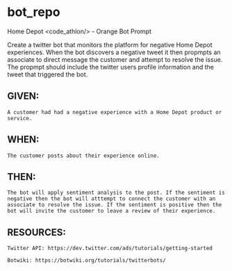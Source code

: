 # bot_repo
Home Depot &lt;code_athlon/>  - Orange Bot Prompt

Create a twitter bot that monitors the platform for negative Home Depot experiences. When the bot discovers a negative tweet it then propmpts an associate to direct message the customer and attempt to resolve the issue. The propmpt should include the twitter users profile information and the tweet that triggered the bot.

## GIVEN: 
	A customer had had a negative experience with a Home Depot product or service.

## WHEN: 
	The customer posts about their experience online.

## THEN: 
	The bot will apply sentiment analysis to the post. If the sentiment is negative then the bot will atttempt to connect the customer with an associate to resolve the issue. If the sentiment is positive then the bot will invite the customer to leave a review of their experience.

## RESOURCES:

	Twitter API: https://dev.twitter.com/ads/tutorials/getting-started

	Botwiki: https://botwiki.org/tutorials/twitterbots/
